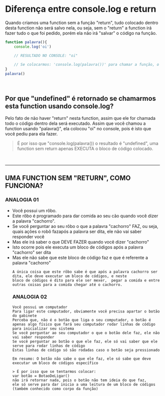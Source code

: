 # Diferença entre console.log e return 
Quando criamos uma function sem a função "return", tudo colocado dentro desta function não será salvo nela, ou seja, sem o "return" a function irá fazer tudo o que foi pedido, porém ela não irá "salvar" o código na função. 

```js
function palavra(){
    console.log('oi') 

    // RESULTADO NO CONSOLE: "oi"  
     
    // Se colocarmos: 'console.log(palavra())' para chamar a função, o valor será "undefined"
}
palavra() 
```

</br>

## Por que "undefined" é retornado se chamarmos esta function usando console.log? 

Pelo fato de não haver "return" nesta function, assim que ele for chamada todo o código dentro dela será executado.
Assim que você chamou a function usando "palavra()", ela colocou "oi" no console, pois é isto que você pediu para ela fazer. 

> É por isso que "console.log(palavra()) o resultado é "undefined", uma function sem return apenas EXECUTA o bloco de código colocado.

</br>

___________________________________________________________________________

## UMA FUNCTION SEM "RETURN", COMO FUNCIONA?
### ANALOGIA 01
 
<ul>
    <li>Você possui um rôbo. </li>
    <li>Este rôbo é programado para dar comida ao seu cão quando você dizer a palavra "cachorro".</li>
    <li>Se você perguntar ao seu rôbo o que a palavra "cachorro" FAZ, ou seja, quais ações o robô fazapós a palavra ser dita, ele não vai saber responder você
    <li>Mas ele irá saber o que DEVE FAZER quando você dizer "cachorro"</li>
    <li>Isto ocorre pois ele executa um bloco de códigos após a palavra "cachorro" ser dita</li>
    <li>Mas ele não sabe que este bloco de código faz e que é referente a palavra "cachorro"</li>
    
    A única coisa que este rôbo sabe é que após a palavra cachorro ser dita, ele deve executar um bloco de códigos, e neste 
    bloco de códigos é dito para ele ser mexer,  pegar a comida e entre outras coisas para a comida chegar até o cachorro.

### ANALOGIA 02 
    Você possui um computador
    Para ligar este computador, obviamente você precisa apartar o botão do gabinete
    Perceba que, não é o botão que liga o seu computador, o botão é apenas algo físico que fará seu computador rodar linhas de código para inicializar seu sistema 
    Se você perguntar ao seu computador o que o botão dele faz, ele não vai saber responder
    Se você perguntar ao botão o que ele faz, ele só vai saber que ele serve para rodar linhas de código
    Estas linhas de código só são rodadas caso o botão seja pressionado 

    Em resumo: O botão não sabe o que ele faz, ele só sabe que deve executar um bloco de códigos específico

    > É por isso que se tentarmos colocar:
    var botão = BotaoDeLigar()  
    não irá retornar nada, pois o botão não tem ideia do que faz, 
    ele só serve para dar inicio a uma leitura de um bloco de códigos (também conhecido como corpo da função)






